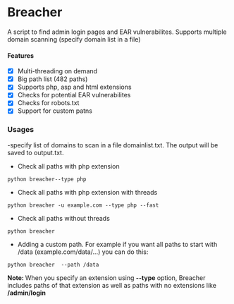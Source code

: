# Breacher
A script to find admin login pages and EAR vulnerabilites. Supports multiple domain scanning (specify domain list in a file)

#### Features
- [x] Multi-threading on demand
- [x] Big path list (482 paths)
- [x] Supports php, asp and html extensions
- [x] Checks for potential EAR vulnerabilites
- [x] Checks for robots.txt
- [x] Support for custom patns

### Usages
-specify list of domains to scan in a file domainlist.txt. The output will be saved to output.txt.

- Check all paths with php extension
```
python breacher--type php
```
- Check all paths with php extension with threads
```
python breacher -u example.com --type php --fast
```
- Check all paths without threads
```
python breacher 
```
- Adding a custom path. For example if you want all paths to start with /data (example.com/data/...) you can do this:
```
python breacher  --path /data
```
<b>Note: </b> When you specify an extension using <b>--type</b> option, Breacher includes paths of that extension as well as paths with no extensions like <b>/admin/login</b>
